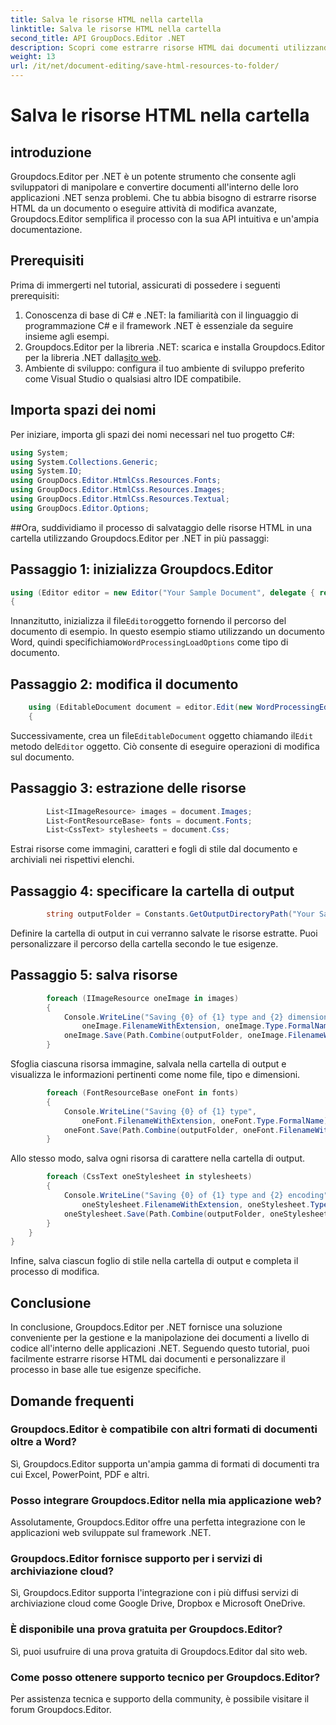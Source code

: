 ```yaml
---
title: Salva le risorse HTML nella cartella
linktitle: Salva le risorse HTML nella cartella
second_title: API GroupDocs.Editor .NET
description: Scopri come estrarre risorse HTML dai documenti utilizzando Groupdocs.Editor per .NET. Questo tutorial completo fornisce una guida passo passo per gli sviluppatori.
weight: 13
url: /it/net/document-editing/save-html-resources-to-folder/
---
```


# Salva le risorse HTML nella cartella

## introduzione
Groupdocs.Editor per .NET è un potente strumento che consente agli sviluppatori di manipolare e convertire documenti all'interno delle loro applicazioni .NET senza problemi. Che tu abbia bisogno di estrarre risorse HTML da un documento o eseguire attività di modifica avanzate, Groupdocs.Editor semplifica il processo con la sua API intuitiva e un'ampia documentazione.
## Prerequisiti
Prima di immergerti nel tutorial, assicurati di possedere i seguenti prerequisiti:
1. Conoscenza di base di C# e .NET: la familiarità con il linguaggio di programmazione C# e il framework .NET è essenziale da seguire insieme agli esempi.
2.  Groupdocs.Editor per la libreria .NET: scarica e installa Groupdocs.Editor per la libreria .NET dalla[sito web](https://releases.groupdocs.com/editor/net/).
3. Ambiente di sviluppo: configura il tuo ambiente di sviluppo preferito come Visual Studio o qualsiasi altro IDE compatibile.

## Importa spazi dei nomi
Per iniziare, importa gli spazi dei nomi necessari nel tuo progetto C#:
```csharp
using System;
using System.Collections.Generic;
using System.IO;
using GroupDocs.Editor.HtmlCss.Resources.Fonts;
using GroupDocs.Editor.HtmlCss.Resources.Images;
using GroupDocs.Editor.HtmlCss.Resources.Textual;
using GroupDocs.Editor.Options;
```
##Ora, suddividiamo il processo di salvataggio delle risorse HTML in una cartella utilizzando Groupdocs.Editor per .NET in più passaggi:
## Passaggio 1: inizializza Groupdocs.Editor
```csharp
using (Editor editor = new Editor("Your Sample Document", delegate { return new WordProcessingLoadOptions(); }))
{
```
 Innanzitutto, inizializza il file`Editor`oggetto fornendo il percorso del documento di esempio. In questo esempio stiamo utilizzando un documento Word, quindi specifichiamo`WordProcessingLoadOptions` come tipo di documento.
## Passaggio 2: modifica il documento
```csharp
	using (EditableDocument document = editor.Edit(new WordProcessingEditOptions()))
	{
```
 Successivamente, crea un file`EditableDocument` oggetto chiamando il`Edit` metodo del`Editor` oggetto. Ciò consente di eseguire operazioni di modifica sul documento.
## Passaggio 3: estrazione delle risorse
```csharp
		List<IImageResource> images = document.Images;
		List<FontResourceBase> fonts = document.Fonts;
		List<CssText> stylesheets = document.Css;
```
Estrai risorse come immagini, caratteri e fogli di stile dal documento e archiviali nei rispettivi elenchi.
## Passaggio 4: specificare la cartella di output
```csharp
		string outputFolder = Constants.GetOutputDirectoryPath("Your Sample Document");
```
Definire la cartella di output in cui verranno salvate le risorse estratte. Puoi personalizzare il percorso della cartella secondo le tue esigenze.
## Passaggio 5: salva risorse
```csharp
		foreach (IImageResource oneImage in images)
		{
			Console.WriteLine("Saving {0} of {1} type and {2} dimensions",
				oneImage.FilenameWithExtension, oneImage.Type.FormalName, oneImage.LinearDimensions);
			oneImage.Save(Path.Combine(outputFolder, oneImage.FilenameWithExtension));
		}
```
Sfoglia ciascuna risorsa immagine, salvala nella cartella di output e visualizza le informazioni pertinenti come nome file, tipo e dimensioni.
```csharp
		foreach (FontResourceBase oneFont in fonts)
		{
			Console.WriteLine("Saving {0} of {1} type",
				oneFont.FilenameWithExtension, oneFont.Type.FormalName);
			oneFont.Save(Path.Combine(outputFolder, oneFont.FilenameWithExtension));
		}
```
Allo stesso modo, salva ogni risorsa di carattere nella cartella di output.
```csharp
		foreach (CssText oneStylesheet in stylesheets)
		{
			Console.WriteLine("Saving {0} of {1} type and {2} encoding",
				oneStylesheet.FilenameWithExtension, oneStylesheet.Type.FormalName, oneStylesheet.Encoding);
			oneStylesheet.Save(Path.Combine(outputFolder, oneStylesheet.FilenameWithExtension));
		}
	}
}
```
Infine, salva ciascun foglio di stile nella cartella di output e completa il processo di modifica.

## Conclusione
In conclusione, Groupdocs.Editor per .NET fornisce una soluzione conveniente per la gestione e la manipolazione dei documenti a livello di codice all'interno delle applicazioni .NET. Seguendo questo tutorial, puoi facilmente estrarre risorse HTML dai documenti e personalizzare il processo in base alle tue esigenze specifiche.
## Domande frequenti
### Groupdocs.Editor è compatibile con altri formati di documenti oltre a Word?
Sì, Groupdocs.Editor supporta un'ampia gamma di formati di documenti tra cui Excel, PowerPoint, PDF e altri.
### Posso integrare Groupdocs.Editor nella mia applicazione web?
Assolutamente, Groupdocs.Editor offre una perfetta integrazione con le applicazioni web sviluppate sul framework .NET.
### Groupdocs.Editor fornisce supporto per i servizi di archiviazione cloud?
Sì, Groupdocs.Editor supporta l'integrazione con i più diffusi servizi di archiviazione cloud come Google Drive, Dropbox e Microsoft OneDrive.
### È disponibile una prova gratuita per Groupdocs.Editor?
Sì, puoi usufruire di una prova gratuita di Groupdocs.Editor dal sito web.
### Come posso ottenere supporto tecnico per Groupdocs.Editor?
Per assistenza tecnica e supporto della community, è possibile visitare il forum Groupdocs.Editor.